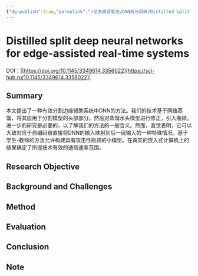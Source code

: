```yaml
---
{"dg-publish":true,"permalink":"/论文阅读笔记/DNN拆分调研/Distilled split deep neural networks for edge-assisted real-time systems/"}
---
```


# Distilled split deep neural networks for edge-assisted real-time systems
DOI：|[https://doi.org/10.1145/3349614.3356022](https://sci-hub.ru/10.1145/3349614.3356022)|
## Summary
本文提出了一种有效分割边缘辅助系统中DNN的方法。我们的技术基于网络蒸馏，将其应用于分割模型的头部部分。然后对蒸馏水头模型进行修正，引入瓶颈。进一步的研究是必要的，以了解我们的方法的一般含义。然而，直觉表明，它可以大致对应于自编码器直接将DNN的输入映射到后一层输入的一种特殊情况。基于学生-教师的方法允许构建具有攻击性瓶颈的小模型。在真实的嵌入式计算机上的结果确定了所提技术有效的通信速率范围。 

## Research Objective

## Background and Challenges

## Method

## Evaluation

## Conclusion

## Note

